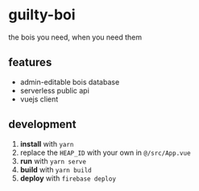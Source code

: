 # guilty-boi
the bois you need, when you need them

## features
- admin-editable bois database
- serverless public api
- vuejs client

## development
1. **install** with `yarn`
2. replace the `HEAP_ID` with your own in `@/src/App.vue`
3. **run** with `yarn serve`
4. **build** with `yarn build`
5. **deploy** with `firebase deploy`
